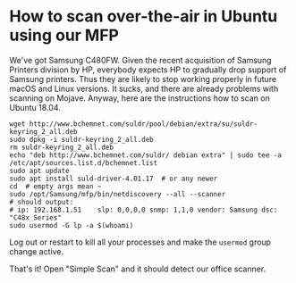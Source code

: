 How to scan over-the-air in Ubuntu using our MFP
================================================

We've got Samsung C480FW. Given the recent acquisition of Samsung Printers division by HP,
everybody expects HP to gradually drop support of Samsung printers. Thus they are likely to stop working
properly in future macOS and Linux versions. It sucks, and there are already problems with scanning on Mojave.
Anyway, here are the instructions how to scan on Ubuntu 18.04.

```
wget http://www.bchemnet.com/suldr/pool/debian/extra/su/suldr-keyring_2_all.deb
sudo dpkg -i suldr-keyring_2_all.deb
rm suldr-keyring_2_all.deb
echo "deb http://www.bchemnet.com/suldr/ debian extra" | sudo tee -a /etc/apt/sources.list.d/bchemnet.list
sudo apt update
sudo apt install suld-driver-4.01.17  # or any newer
cd  # empty args mean ~
sudo /opt/Samsung/mfp/bin/netdiscovery --all --scanner
# should output:
# ip: 192.168.1.51    slp: 0,0,0,0 snmp: 1,1,0 vendor: Samsung dsc: "C48x Series"
sudo usermod -G lp -a $(whoami)
```

Log out or restart to kill all your processes and make the `usermod` group change active.

That's it! Open "Simple Scan" and it should detect our office scanner.
